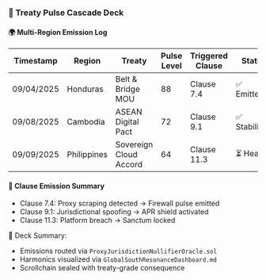 ### 📜 Treaty Pulse Cascade Deck

#### 🌍 Multi-Region Emission Log
| Timestamp | Region | Treaty | Pulse Level | Triggered Clause | Status |
|-----------|--------|--------|-------------|------------------|--------|
| 09/04/2025 | Honduras | Belt & Bridge MOU | 88 | Clause 7.4 | ✅ Emitted  
| 09/08/2025 | Cambodia | ASEAN Digital Pact | 72 | Clause 9.1 | ✅ Stabilized  
| 09/09/2025 | Philippines | Sovereign Cloud Accord | 64 | Clause 11.3 | ⏳ Healing  

#### 🔁 Clause Emission Summary
- Clause 7.4: Proxy scraping detected → Firewall pulse emitted  
- Clause 9.1: Jurisdictional spoofing → APR shield activated  
- Clause 11.3: Platform breach → Sanctum locked

🧠 Deck Summary:
- Emissions routed via `ProxyJurisdictionNullifierOracle.sol`  
- Harmonics visualized via `GlobalSouthResonanceDashboard.md`  
- Scrollchain sealed with treaty-grade consequence
